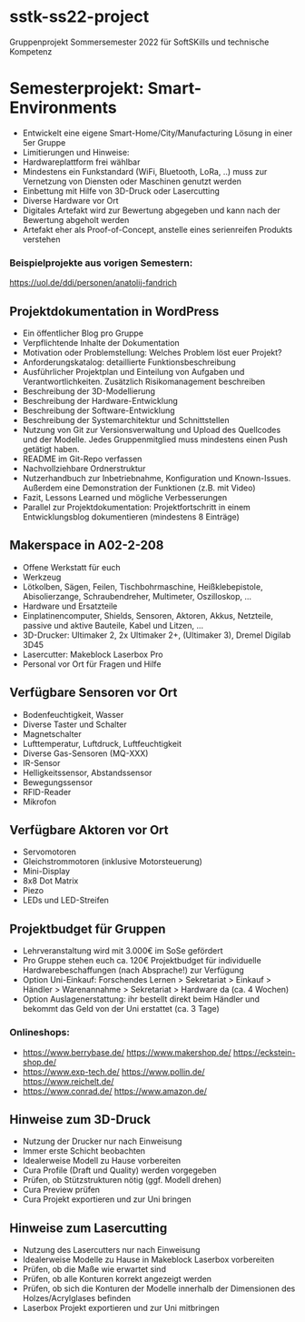 # sstk-ss22-project
Gruppenprojekt Sommersemester 2022 für SoftSKills und technische Kompetenz

# Semesterprojekt: Smart-Environments
* Entwickelt eine eigene Smart-Home/City/Manufacturing Lösung in einer 5er Gruppe
* Limitierungen und Hinweise:
* Hardwareplattform frei wählbar
* Mindestens ein Funkstandard (WiFi, Bluetooth, LoRa, ..) muss zur Vernetzung von Diensten oder Maschinen genutzt werden
* Einbettung mit Hilfe von 3D-Druck oder Lasercutting
* Diverse Hardware vor Ort
* Digitales Artefakt wird zur Bewertung abgegeben und kann nach der Bewertung abgeholt werden
* Artefakt eher als Proof-of-Concept, anstelle eines serienreifen Produkts verstehen

### Beispielprojekte aus vorigen Semestern:
https://uol.de/ddi/personen/anatolij-fandrich

## Projektdokumentation in WordPress
* Ein öffentlicher Blog pro Gruppe
* Verpflichtende Inhalte der Dokumentation
* Motivation oder Problemstellung: Welches Problem löst euer Projekt?
* Anforderungskatalog: detaillierte Funktionsbeschreibung
* Ausführlicher Projektplan und Einteilung von Aufgaben und Verantwortlichkeiten. Zusätzlich Risikomanagement beschreiben
* Beschreibung der 3D-Modellierung
* Beschreibung der Hardware-Entwicklung
* Beschreibung der Software-Entwicklung
* Beschreibung der Systemarchitektur und Schnittstellen
* Nutzung von Git zur Versionsverwaltung und Upload des Quellcodes und der Modelle. Jedes Gruppenmitglied muss mindestens einen Push getätigt haben.
* README im Git-Repo verfassen
* Nachvollziehbare Ordnerstruktur
* Nutzerhandbuch zur Inbetriebnahme, Konfiguration und Known-Issues. Außerdem eine Demonstration der Funktionen (z.B. mit Video)
* Fazit, Lessons Learned und mögliche Verbesserungen
* Parallel zur Projektdokumentation: Projektfortschritt in einem Entwicklungsblog dokumentieren (mindestens 8 Einträge)

## Makerspace in A02-2-208
* Offene Werkstatt für euch
* Werkzeug
* Lötkolben, Sägen, Feilen, Tischbohrmaschine, Heißklebepistole, Abisolierzange, Schraubendreher, Multimeter, Oszilloskop, ...
* Hardware und Ersatzteile
* Einplatinencomputer, Shields, Sensoren, Aktoren, Akkus, Netzteile, passive und aktive Bauteile, Kabel und Litzen, ...
* 3D-Drucker: Ultimaker 2, 2x Ultimaker 2+, (Ultimaker 3), Dremel Digilab 3D45
* Lasercutter: Makeblock Laserbox Pro
* Personal vor Ort für Fragen und Hilfe

## Verfügbare Sensoren vor Ort
* Bodenfeuchtigkeit, Wasser
* Diverse Taster und Schalter
* Magnetschalter
* Lufttemperatur, Luftdruck, Luftfeuchtigkeit
* Diverse Gas-Sensoren (MQ-XXX)
* IR-Sensor
* Helligkeitssensor, Abstandssensor
* Bewegungssensor
* RFID-Reader
* Mikrofon

## Verfügbare Aktoren vor Ort
* Servomotoren
* Gleichstrommotoren (inklusive Motorsteuerung)
* Mini-Display
* 8x8 Dot Matrix
* Piezo
* LEDs und LED-Streifen

## Projektbudget für Gruppen
* Lehrveranstaltung wird mit 3.000€ im SoSe gefördert
* Pro Gruppe stehen euch ca. 120€ Projektbudget für individuelle Hardwarebeschaffungen (nach Absprache!) zur Verfügung
* Option Uni-Einkauf: Forschendes Lernen > Sekretariat > Einkauf > Händler > Warenannahme > Sekretariat > Hardware da (ca. 4 Wochen)
* Option Auslagenerstattung: ihr bestellt direkt beim Händler und bekommt das Geld von der Uni erstattet (ca. 3 Tage)

### Onlineshops:
* https://www.berrybase.de/ https://www.makershop.de/ https://eckstein-shop.de/
* https://www.exp-tech.de/ https://www.pollin.de/ https://www.reichelt.de/
* https://www.conrad.de/ https://www.amazon.de/

## Hinweise zum 3D-Druck
* Nutzung der Drucker nur nach Einweisung
* Immer erste Schicht beobachten
* Idealerweise Modell zu Hause vorbereiten
* Cura Profile (Draft und Quality) werden vorgegeben
* Prüfen, ob Stützstrukturen nötig (ggf. Modell drehen)
* Cura Preview prüfen
* Cura Projekt exportieren und zur Uni bringen

## Hinweise zum Lasercutting
* Nutzung des Lasercutters nur nach Einweisung
* Idealerweise Modelle zu Hause in Makeblock Laserbox vorbereiten
* Prüfen, ob die Maße wie erwartet sind
* Prüfen, ob alle Konturen korrekt angezeigt werden
* Prüfen, ob sich die Konturen der Modelle innerhalb der Dimensionen des Holzes/Acrylglases befinden
* Laserbox Projekt exportieren und zur Uni mitbringen
